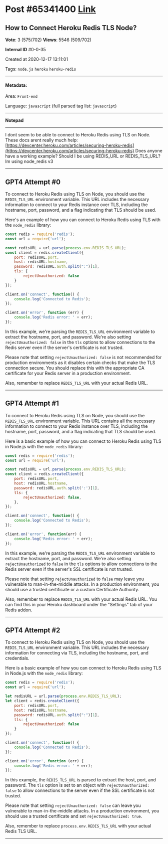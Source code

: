 
# Post \#65341400 [Link](https://stackoverflow.com/questions/65341400/)

## How to Connect Heroku Redis TLS Node?

**Vote**: 3 (575/702) **Views**: 5546 (509/702) 

**Internal ID** \#0-0-35

Created at 2020-12-17 13:11:01

Tags: `node.js` `heroku` `heroku-redis`

----------

#### Metadata:

Area: `Front-end`

Language: `javascript` (full parsed tag list: `javascript`)

----------

**Notepad**


----------

I dont seem to be able to connect to Heroku Redis using TLS on Node.
These docs arent really much help: [https://devcenter.heroku.com/articles/securing-heroku-redis](https://devcenter.heroku.com/articles/securing-heroku-redis)
Does anyone have a working example? Should I be using REDIS_URL or REDIS_TLS_URL?
Im using node_redis v3


----------
        
## GPT4 Attempt \#0

To connect to Heroku Redis using TLS on Node, you should use the `REDIS_TLS_URL` environment variable. This URL includes the necessary information to connect to your Redis instance over TLS, including the hostname, port, password, and a flag indicating that TLS should be used.

Here's an example of how you can connect to Heroku Redis using TLS with the `node_redis` library:

```javascript
const redis = require('redis');
const url = require('url');

const redisURL = url.parse(process.env.REDIS_TLS_URL);
const client = redis.createClient({
    port: redisURL.port,
    host: redisURL.hostname,
    password: redisURL.auth.split(":")[1],
    tls: {
        rejectUnauthorized: false
    }
});

client.on('connect', function() {
    console.log('Connected to Redis');
});

client.on('error', function (err) {
    console.log('Redis error: ' + err);
});
```

In this example, we're parsing the `REDIS_TLS_URL` environment variable to extract the hostname, port, and password. We're also setting `rejectUnauthorized: false` in the `tls` options to allow connections to the Redis server even if the server's certificate is not trusted.

Please note that setting `rejectUnauthorized: false` is not recommended for production environments as it disables certain checks that make the TLS connection secure. You should replace this with the appropriate CA certificate for your Redis server in a production environment.

Also, remember to replace `REDIS_TLS_URL` with your actual Redis URL.

--------

## GPT4 Attempt \#1

To connect to Heroku Redis using TLS on Node, you should use the `REDIS_TLS_URL` environment variable. This URL contains all the necessary information to connect to your Redis instance over TLS, including the hostname, port, password, and a flag indicating that TLS should be used.

Here is a basic example of how you can connect to Heroku Redis using TLS in Node.js with the `node_redis` library:

```javascript
const redis = require('redis');
const url = require('url');

const redisURL = url.parse(process.env.REDIS_TLS_URL);
const client = redis.createClient({
    port: redisURL.port,
    host: redisURL.hostname,
    password: redisURL.auth.split(':')[1],
    tls: {
        rejectUnauthorized: false,
    },
});

client.on('connect', function() {
    console.log('Connected to Redis');
});

client.on('error', function(err) {
    console.log('Redis error: ' + err);
});
```

In this example, we're parsing the `REDIS_TLS_URL` environment variable to extract the hostname, port, and password. We're also setting `rejectUnauthorized` to `false` in the `tls` options to allow connections to the Redis server even if the server's SSL certificate is not trusted.

Please note that setting `rejectUnauthorized` to `false` may leave you vulnerable to man-in-the-middle attacks. In a production environment, you should use a trusted certificate or a custom Certificate Authority.

Also, remember to replace `REDIS_TLS_URL` with your actual Redis URL. You can find this in your Heroku dashboard under the "Settings" tab of your Redis addon.

--------

## GPT4 Attempt \#2

To connect to Heroku Redis using TLS on Node, you should use the `REDIS_TLS_URL` environment variable. This URL includes the necessary information for connecting via TLS, including the hostname, port, and credentials.

Here is a basic example of how you can connect to Heroku Redis using TLS in Node.js with the `node_redis` library:

```javascript
const redis = require('redis');
const url = require('url');

let redisURL = url.parse(process.env.REDIS_TLS_URL);
let client = redis.createClient({
    port: redisURL.port,
    host: redisURL.hostname,
    password: redisURL.auth.split(":")[1],
    tls: {
        rejectUnauthorized: false
    }
});

client.on('connect', function() {
    console.log('Connected to Redis');
});

client.on('error', function (err) {
    console.log('Redis error: ' + err);
});
```

In this example, the `REDIS_TLS_URL` is parsed to extract the host, port, and password. The `tls` option is set to an object with `rejectUnauthorized: false` to allow connections to the server even if the SSL certificate is not trusted.

Please note that setting `rejectUnauthorized: false` can leave you vulnerable to man-in-the-middle attacks. In a production environment, you should use a trusted certificate and set `rejectUnauthorized: true`.

Also, remember to replace `process.env.REDIS_TLS_URL` with your actual Redis TLS URL.

--------

